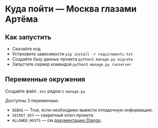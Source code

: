 # Куда пойти — Москва глазами Артёма

## Как запустить

- Скачайте код
- Установите зависимости `pip install -r requirements.txt`
- Создайте базу данных проекта `python3 manage.py migrate`
- Запустите сервер командой `python3 manage.py runserver`

## Переменные окружения

Создайте файл `.env` рядом с `manage.py`

Доступны 3 переменные:
- `DEBUG` — True, если необходимо вывести отладочную информацию.
- `SECRET_KEY` — секретный ключ проекта
- `ALLOWED_HOSTS` — см [документацию Django](https://docs.djangoproject.com/en/3.1/ref/settings/#allowed-hosts).
